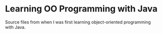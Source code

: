 # Learning OO Programming with Java
Source files from when I was first learning object-oriented programming with Java. 

